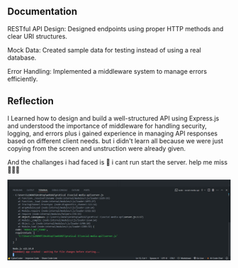 ## Documentation
RESTful API Design: Designed endpoints using proper HTTP methods and clear URI structures.

Mock Data: Created sample data for testing instead of using a real database.

Error Handling: Implemented a middleware system to manage errors efficiently.

## Reflection
I Learned how to design and build a well-structured API using Express.js and understood the importance of middleware for handling security, logging, and errors plus i gained experience in managing API responses based on different client needs. but i didn't learn all because we were just copying from the screen and unstruction were already given.

And the challanges i had faced is 🥲 i cant run start the server. help me miss 🥲🥲🥲

![alt text](<Screenshot 2025-03-09 112712.png>)
